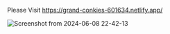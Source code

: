 Please Visit https://grand-conkies-601634.netlify.app/

![Screenshot from 2024-06-08 22-42-13](https://github.com/prabhurajcode/form-dom/assets/122979954/8242b2d6-53d6-4ee5-a49a-abd59a7ae63c)
